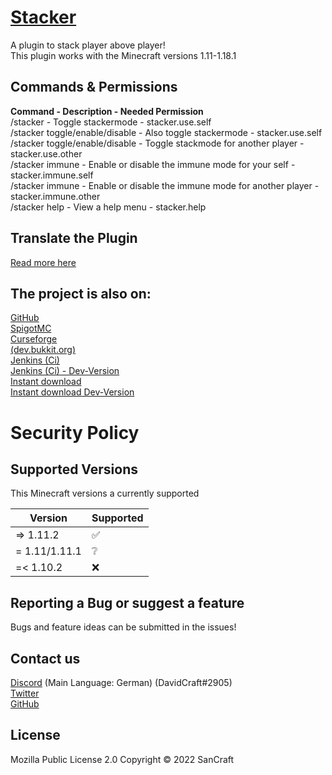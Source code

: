 # [Stacker](https://github.com/SanCraftDev/Stacker)

A plugin to stack player above player! <br/>
This plugin works with the Minecraft versions 1.11-1.18.1

## Commands & Permissions

**Command - Description - Needed Permission** <br/>
/stacker - Toggle stackermode - stacker.use.self <br/>
/stacker toggle/enable/disable - Also toggle stackermode - stacker.use.self <br/>
/stacker toggle/enable/disable <player> - Toggle stackmode for another player - stacker.use.other <br/>
/stacker immune - Enable or disable the immune mode for your self - stacker.immune.self <br/>
/stacker immune <player> - Enable or disable the immune mode for another player - stacker.immune.other <br/>
/stacker help - View a help menu - stacker.help <br/>

## Translate the Plugin

[Read more here](https://github.com/SanCraftDev/Stacker/tree/main/languages/README.md)

## The project is also on:

[GitHub](https://github.com/SanCraftDev/Stacker) <br/>
[SpigotMC](https://www.spigotmc.org/resources/stacker.94586/) <br/>
[Curseforge](https://www.curseforge.com/minecraft/bukkit-plugins/playerstackerplugin) <br/>
[(dev.bukkit.org)](https://dev.bukkit.org/projects/playerstackerplugin) <br/>
[Jenkins (Ci)](https://ci.sancraft.dev/job/Stacker) <br>
[Jenkins (Ci) - Dev-Version](https://ci.sancraft.dev/job/Stacker-Dev) <br>
[Instant download](https://ci.sancraft.dev/job/Stacker/lastSuccessfulBuild/artifact/target/stacker.jar) <br>
[Instant download Dev-Version](https://ci.sancraft.dev/job/Stacker-Dev/lastSuccessfulBuild/artifact/target/stacker.jar) <br>

# Security Policy

## Supported Versions

This Minecraft versions a currently supported

| Version          | Supported |
| ---------------- | ----------|
| => 1.11.2        | ✅        |
| =  1.11/1.11.1   | ❔        |
| =< 1.10.2        | ❌        |

## Reporting a Bug or suggest a feature

Bugs and feature ideas can be submitted in the issues!

  
## Contact us

[Discord](https://sancraft.de/dc) (Main Language: German) (DavidCraft#2905) <br/>
[Twitter](https://twitter.com/SanCraftDev) <br/>
[GitHub](https://github.com/SanCraftDev) <br/>

## License

Mozilla Public License 2.0 Copyright © 2022 SanCraft
